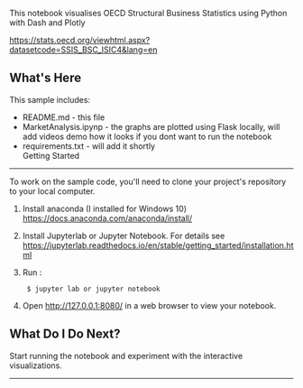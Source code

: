 
This notebook visualises OECD Structural Business Statistics using Python with Dash and Plotly

https://stats.oecd.org/viewhtml.aspx?datasetcode=SSIS_BSC_ISIC4&lang=en 

What's Here
-----------

This sample includes:

* README.md - this file
* MarketAnalysis.ipynp - the graphs are plotted using Flask locally, will add videos demo how it looks if you dont want to run the notebook
* requirements.txt - will add it shortly  
Getting Started
---------------

To work on the sample code, you'll need to clone your project's repository to your
local computer. 

1. Install anaconda (I installed for Windows 10)
   https://docs.anaconda.com/anaconda/install/

2. Install Jupyterlab or Jupyter Notebook. For details see 
   https://jupyterlab.readthedocs.io/en/stable/getting_started/installation.html
   
3. Run :

        $ jupyter lab or jupyter notebook 

5. Open http://127.0.0.1:8080/ in a web browser to view your notebook.

What Do I Do Next?
------------------

Start running the notebook and experiment with the interactive visualizations.


------------------
